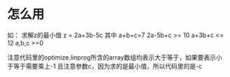 # 怎么用
如：
求解z的最小值 
z = 2a+3b-5c
其中 
a+b+c=7 
2a-5b+c >= 10 
a+3b+c <= 12 
a,b,c >=0 

注意代码里的optimize.linprog所含的array数组均表示大于等于，如果要表示小于等于需要乘上-1
且注意参数c，因为求的是最小值，所以代码里的是-c

